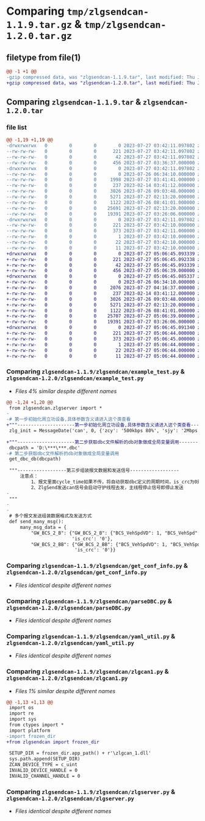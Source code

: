 # Comparing `tmp/zlgsendcan-1.1.9.tar.gz` & `tmp/zlgsendcan-1.2.0.tar.gz`

## filetype from file(1)

```diff
@@ -1 +1 @@
-gzip compressed data, was "zlgsendcan-1.1.9.tar", last modified: Thu Jul 27 03:42:11 2023, max compression
+gzip compressed data, was "zlgsendcan-1.2.0.tar", last modified: Thu Jul 27 05:06:45 2023, max compression
```

## Comparing `zlgsendcan-1.1.9.tar` & `zlgsendcan-1.2.0.tar`

### file list

```diff
@@ -1,19 +1,19 @@
-drwxrwxrwx   0        0        0        0 2023-07-27 03:42:11.097802 zlgsendcan-1.1.9/
--rw-rw-rw-   0        0        0      221 2023-07-27 03:42:11.097802 zlgsendcan-1.1.9/PKG-INFO
--rw-rw-rw-   0        0        0       42 2023-07-27 03:42:11.097802 zlgsendcan-1.1.9/setup.cfg
--rw-rw-rw-   0        0        0      456 2023-07-27 03:36:37.000000 zlgsendcan-1.1.9/setup.py
-drwxrwxrwx   0        0        0        0 2023-07-27 03:42:11.097802 zlgsendcan-1.1.9/zlgsendcan/
--rw-rw-rw-   0        0        0        0 2023-07-26 06:34:10.000000 zlgsendcan-1.1.9/zlgsendcan/__init__.py
--rw-rw-rw-   0        0        0     1998 2023-07-27 03:41:41.000000 zlgsendcan-1.1.9/zlgsendcan/example_test.py
--rw-rw-rw-   0        0        0      237 2023-02-14 03:41:12.000000 zlgsendcan-1.1.9/zlgsendcan/frozen_dir.py
--rw-rw-rw-   0        0        0     3026 2023-07-26 09:03:48.000000 zlgsendcan-1.1.9/zlgsendcan/get_conf_info.py
--rw-rw-rw-   0        0        0     5271 2023-07-27 02:13:20.000000 zlgsendcan-1.1.9/zlgsendcan/parseDBC.py
--rw-rw-rw-   0        0        0     1122 2023-07-26 08:41:01.000000 zlgsendcan-1.1.9/zlgsendcan/yaml_util.py
--rw-rw-rw-   0        0        0    25691 2023-07-27 02:13:20.000000 zlgsendcan-1.1.9/zlgsendcan/zlgcan1.py
--rw-rw-rw-   0        0        0    19391 2023-07-27 03:26:06.000000 zlgsendcan-1.1.9/zlgsendcan/zlgserver.py
-drwxrwxrwx   0        0        0        0 2023-07-27 03:42:11.097802 zlgsendcan-1.1.9/zlgsendcan.egg-info/
--rw-rw-rw-   0        0        0      221 2023-07-27 03:42:10.000000 zlgsendcan-1.1.9/zlgsendcan.egg-info/PKG-INFO
--rw-rw-rw-   0        0        0      373 2023-07-27 03:42:11.000000 zlgsendcan-1.1.9/zlgsendcan.egg-info/SOURCES.txt
--rw-rw-rw-   0        0        0        1 2023-07-27 03:42:10.000000 zlgsendcan-1.1.9/zlgsendcan.egg-info/dependency_links.txt
--rw-rw-rw-   0        0        0       22 2023-07-27 03:42:10.000000 zlgsendcan-1.1.9/zlgsendcan.egg-info/requires.txt
--rw-rw-rw-   0        0        0       11 2023-07-27 03:42:10.000000 zlgsendcan-1.1.9/zlgsendcan.egg-info/top_level.txt
+drwxrwxrwx   0        0        0        0 2023-07-27 05:06:45.093339 zlgsendcan-1.2.0/
+-rw-rw-rw-   0        0        0      221 2023-07-27 05:06:45.092338 zlgsendcan-1.2.0/PKG-INFO
+-rw-rw-rw-   0        0        0       42 2023-07-27 05:06:45.093339 zlgsendcan-1.2.0/setup.cfg
+-rw-rw-rw-   0        0        0      456 2023-07-27 05:06:39.000000 zlgsendcan-1.2.0/setup.py
+drwxrwxrwx   0        0        0        0 2023-07-27 05:06:45.085337 zlgsendcan-1.2.0/zlgsendcan/
+-rw-rw-rw-   0        0        0        0 2023-07-26 06:34:10.000000 zlgsendcan-1.2.0/zlgsendcan/__init__.py
+-rw-rw-rw-   0        0        0     2076 2023-07-27 04:16:37.000000 zlgsendcan-1.2.0/zlgsendcan/example_test.py
+-rw-rw-rw-   0        0        0      237 2023-02-14 03:41:12.000000 zlgsendcan-1.2.0/zlgsendcan/frozen_dir.py
+-rw-rw-rw-   0        0        0     3026 2023-07-26 09:03:48.000000 zlgsendcan-1.2.0/zlgsendcan/get_conf_info.py
+-rw-rw-rw-   0        0        0     5271 2023-07-27 02:13:20.000000 zlgsendcan-1.2.0/zlgsendcan/parseDBC.py
+-rw-rw-rw-   0        0        0     1122 2023-07-26 08:41:01.000000 zlgsendcan-1.2.0/zlgsendcan/yaml_util.py
+-rw-rw-rw-   0        0        0    25707 2023-07-27 05:06:39.000000 zlgsendcan-1.2.0/zlgsendcan/zlgcan1.py
+-rw-rw-rw-   0        0        0    19391 2023-07-27 03:26:06.000000 zlgsendcan-1.2.0/zlgsendcan/zlgserver.py
+drwxrwxrwx   0        0        0        0 2023-07-27 05:06:45.091340 zlgsendcan-1.2.0/zlgsendcan.egg-info/
+-rw-rw-rw-   0        0        0      221 2023-07-27 05:06:44.000000 zlgsendcan-1.2.0/zlgsendcan.egg-info/PKG-INFO
+-rw-rw-rw-   0        0        0      373 2023-07-27 05:06:45.000000 zlgsendcan-1.2.0/zlgsendcan.egg-info/SOURCES.txt
+-rw-rw-rw-   0        0        0        1 2023-07-27 05:06:44.000000 zlgsendcan-1.2.0/zlgsendcan.egg-info/dependency_links.txt
+-rw-rw-rw-   0        0        0       22 2023-07-27 05:06:44.000000 zlgsendcan-1.2.0/zlgsendcan.egg-info/requires.txt
+-rw-rw-rw-   0        0        0       11 2023-07-27 05:06:44.000000 zlgsendcan-1.2.0/zlgsendcan.egg-info/top_level.txt
```

### Comparing `zlgsendcan-1.1.9/zlgsendcan/example_test.py` & `zlgsendcan-1.2.0/zlgsendcan/example_test.py`

 * *Files 4% similar despite different names*

```diff
@@ -1,24 +1,20 @@
 from zlgsendcan.zlgserver import *
-
-# 第一步初始化周立功设备,具体参数含义请进入这个类查看
+"""---------------------第一步初始化周立功设备,具体参数含义请进入这个类查看------------------"""
 zlg_init = MessageDate('can', 0, {'zcy': '500kbps 80%', 'sjy': '2Mbps 80%'})
 
+"""---------------------第二步获取dbc文件解析的db对象做成全局变量调用----------------------"""
 dbcpath = 'D:\***\***.dbc'
-# 第二步获取dbc文件解析的db对象做成全局变量调用
 get_dbc_db(dbcpath)
 
 """------------------第三步组装报文数据和发送信号------------------ 
     注意点：
         1、报文里面cycle_time如果不传，将自动获取dbc定义的周期时间，is_crc为0是不经过crc校验，1则经过，不传则默认为0，但crc涉及到机密，请结合本安装包自行在自己的工程里做crc脚本校验
         2、ZlgSend发送can信号会启动守护线程去发，主线程停止信号即停止发送
-    
 """
-
-
 # 多个报文发送组装数据格式及发送方式
 def send_many_msg():
     many_msg_data = {
         "GW_BCS_2_B": {"GW_BCS_2_B": {"BCS_VehSpdVD": 1, "BCS_VehSpd": 120}, "send_num": '-1', "cycle_time": 100,
                        'is_crc': '0'},
         "GW_BCS_2_BB": {"GW_BCS_2_BB": {"BCS_VehSpdVD": 1, "BCS_VehSpd": 120}, "send_num": '-1', "cycle_time": 100,
                         'is_crc': '0'}}
```

### Comparing `zlgsendcan-1.1.9/zlgsendcan/get_conf_info.py` & `zlgsendcan-1.2.0/zlgsendcan/get_conf_info.py`

 * *Files identical despite different names*

### Comparing `zlgsendcan-1.1.9/zlgsendcan/parseDBC.py` & `zlgsendcan-1.2.0/zlgsendcan/parseDBC.py`

 * *Files identical despite different names*

### Comparing `zlgsendcan-1.1.9/zlgsendcan/yaml_util.py` & `zlgsendcan-1.2.0/zlgsendcan/yaml_util.py`

 * *Files identical despite different names*

### Comparing `zlgsendcan-1.1.9/zlgsendcan/zlgcan1.py` & `zlgsendcan-1.2.0/zlgsendcan/zlgcan1.py`

 * *Files 1% similar despite different names*

```diff
@@ -1,13 +1,13 @@
 import os
 import re
 import sys
 from ctypes import *
 import platform
-import frozen_dir
+from zlgsendcan import frozen_dir
 
 SETUP_DIR = frozen_dir.app_path() + r'\zlgcan_1.dll'
 sys.path.append(SETUP_DIR)
 ZCAN_DEVICE_TYPE = c_uint
 INVALID_DEVICE_HANDLE = 0
 INVALID_CHANNEL_HANDLE = 0
```

### Comparing `zlgsendcan-1.1.9/zlgsendcan/zlgserver.py` & `zlgsendcan-1.2.0/zlgsendcan/zlgserver.py`

 * *Files identical despite different names*

